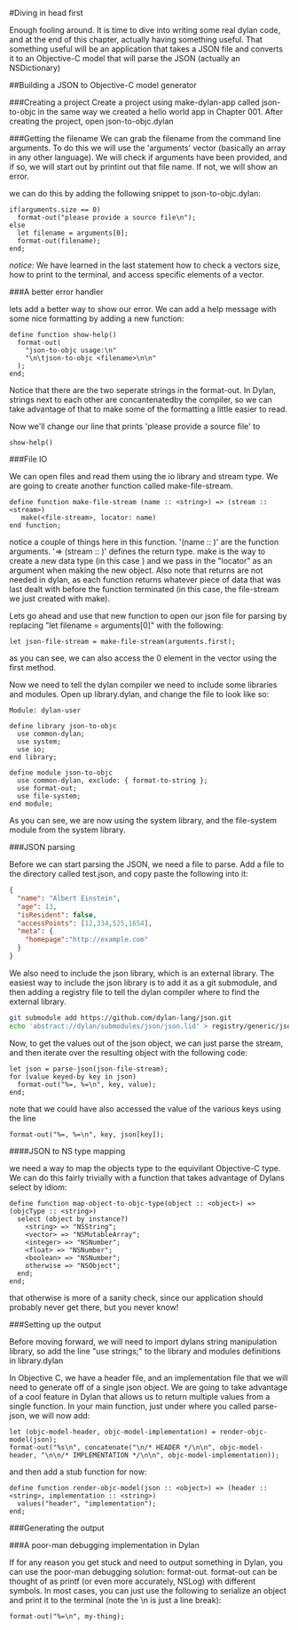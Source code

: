 #Diving in head first

Enough fooling around.  It is time to dive into writing some real dylan code, and at the end of this chapter, actually having something useful.  That something useful will be an application that takes a JSON file and converts it to an Objective-C model that will parse the JSON (actually an NSDictionary)

##Building a JSON to Objective-C model generator

###Creating a project
Create a project using make-dylan-app called json-to-objc in the same way we created a hello world app in Chapter 001.  After creating the project, open json-to-objc.dylan

###Getting the filename
We can grab the filename from the command line arguments.  To do this we will use the 'arguments' vector (basically an array in any other language).  We will check if arguments have been provided, and if so, we will start out by printint out that file name.  If not, we will show an error.

we can do this by adding the following snippet to json-to-objc.dylan:

```dylan
if(arguments.size == 0)
  format-out("please provide a source file\n");
else
  let filename = arguments[0];
  format-out(filename);
end;
```

_notice:_ We have learned in the last statement how to check a vectors size, how to print to the terminal, and access specific elements of a vector.

###A better error handler

lets add a better way to show our error.  We can add a help message with some nice formatting by adding a new function:

```dylan
define function show-help()
  format-out(
    "json-to-objc usage:\n"
    "\n\tjson-to-objc <filename>\n\n"
  );
end;
```

Notice that there are the two seperate strings in the format-out.  In Dylan, strings next to each other are concantenatedby the compiler, so we can take advantage of that to make some of the formatting a little easier to read.

Now we'll change our line that prints 'please provide a source file' to

```dylan
show-help()
```
 
###File IO

We can open files and read them using the io library and stream type.  We are going to create another function called make-file-stream.

```dylan
define function make-file-stream (name :: <string>) => (stream :: <stream>)
   make(<file-stream>, locator: name)
end function;
```

notice a couple of things here in this function.  '(name :: <string>)' are the function arguments.  '=> (stream :: <stream>)' defines the return type. make is the way to create a new data type (in this case <file-stream>) and we pass in the "locator" as an argument when making the new object.  Also note that returns are not needed in dylan, as each function returns whatever piece of data that was last dealt with before the function terminated (in this case, the file-stream we just created with make).

Lets go ahead and use that new function to open our json file for parsing by replacing "let filename = arguments[0]" with the following:

```dylan
let json-file-stream = make-file-stream(arguments.first);
```

as you can see, we can also access the 0 element in the vector using the first method.

Now we need to tell the dylan compiler we need to include some libraries and modules.  Open up library.dylan, and change the file to look like so:

```dylan
Module: dylan-user

define library json-to-objc
  use common-dylan;
  use system;
  use io;
end library;

define module json-to-objc
  use common-dylan, exclude: { format-to-string };
  use format-out;
  use file-system;
end module;
```

As you can see, we are now using the system library, and the file-system module from the system library.

###JSON parsing

Before we can start parsing the JSON, we need a file to parse.  Add a file to the directory called test.json, and copy paste the following into it:

```json
{
  "name": "Albert Einstein",
  "age": 13,
  "isResident": false,
  "accessPoints": [12,334,525,1654],
  "meta": {
    "homepage":"http://example.com"
  }
}
```

We also need to include the json library, which is an external library.  The easiest way to include the json library is to add it as a git submodule, and then adding a registry file to tell the dylan compiler where to find the external library.

```bash
git submodule add https://github.com/dylan-lang/json.git
echo 'abstract://dylan/submodules/json/json.lid' > registry/generic/json
```

Now, to get the values out of the json object, we can just parse the stream, and then iterate over the resulting object with the following code:

```dylan
let json = parse-json(json-file-stream);
for (value keyed-by key in json) 
  format-out("%=, %=\n", key, value);
end;
```

note that we could have also accessed the value of the various keys using the line

```dylan
format-out("%=, %=\n", key, json[key]);
```

####JSON to NS type mapping

we need a way to map the objects type to the equivilant Objective-C type.  We can do this fairly trivially with a function that takes advantage of Dylans select by idiom:

```dylan
define function map-object-to-objc-type(object :: <object>) => (objcType :: <string>)
  select (object by instance?)
    <string> => "NSString";
    <vector> => "NSMutableArray";
    <integer> => "NSNumber";
    <float> => "NSNumber";
    <boolean> => "NSNumber";
    otherwise => "NSObject";
  end;
end;
```

that otherwise is more of a sanity check, since our application should probably never get there, but you never know!

###Setting up the output

Before moving forward, we will need to import dylans string manipulation library, so add the line "use strings;" to the library and modules definitions in library.dylan

In Objective C, we have a header file, and an implementation file that we will need to generate off of a single json object.  We are going to take advantage of a cool feature in Dylan that allows us to return multiple values from a single function.  In your main function, just under where you called parse-json, we will now add:

```dylan
let (objc-model-header, objc-model-implementation) = render-objc-model(json);
format-out("%s\n", concatenate("\n/* HEADER */\n\n", objc-model-header, "\n\n/* IMPLEMENTATION */\n\n", objc-model-implementation));
```

and then add a stub function for now:

```dylan
define function render-objc-model(json :: <object>) => (header :: <string>, implementation :: <string>)
  values("header", "implementation");
end;
```

###Generating the output

###A poor-man debugging implementation in Dylan

If for any reason you get stuck and need to output something in Dylan, you can use the poor-man debugging solution: format-out.  format-out can be thought of as printf (or even more accurately, NSLog) with different symbols.  In most cases, you can just use the following to serialize an object and print it to the terminal (note the \n is just a line break):

```dylan
format-out("%=\n", my-thing);
```
